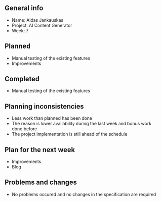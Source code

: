 ## General info

- Name: Aidas Jankauskas
- Project: AI Content Generator
- Week: 7

## Planned

- Manual testing of the existing features
- Improvements

## Completed

- Manual testing of the existing features

## Planning inconsistencies

- Less work than planned has been done
- The reason is lower availability during the last week and bonus work done before
- The project implementation is still ahead of the schedule

## Plan for the next week

- Improvements
- Blog

## Problems and changes

- No problems occured and no changes in the specification are required
